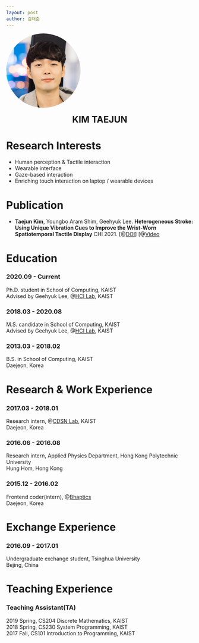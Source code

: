 ```yaml
---
layout: post
author: 김태준
---
```


<img style='border-radius:50%' src="/assets/profile.jpg" width="200" height="200">
<p style='text-align:center'><font size="+2"> <b>KIM TAEJUN</b></font></p>

# Research Interests
* Human perception & Tactile interaction
* Wearable interface
* Gaze-based interaction
* Enriching touch interaction on laptop / wearable devices

# Publication
* <b>Taejun Kim</b>, Youngbo Aram Shim, Geehyuk Lee. <b>Heterogeneous Stroke: Using Unique Vibration Cues to Improve the Wrist-Worn Spatiotemporal Tactile Display</b> CHI 2021. [@[DOI](https://dl.acm.org/doi/10.1145/3411764.3445448)] [@[Video](https://youtu.be/Qc-zFCvWwCI)



# Education
### 2020.09 - Current
Ph.D. student in School of Computing, KAIST<br>
Advised by Geehyuk Lee, @[HCI Lab](https://hcil.kaist.ac.kr/), KAIST

### 2018.03 - 2020.08
M.S. candidate in School of Computing, KAIST<br>
Advised by Geehyuk Lee, @[HCI Lab](https://hcil.kaist.ac.kr/), KAIST

### 2013.03 - 2018.02
B.S. in School of Computing, KAIST<br>
Daejeon, Korea


# Research & Work Experience
### 2017.03 - 2018.01
Research intern, @[CDSN Lab](http://cds.kaist.ac.kr/), KAIST<br>
Daejeon, Korea

### 2016.06 - 2016.08
Research intern, Applied Physics Department, Hong Kong Polytechnic University<br>
Hung Hom, Hong Kong

### 2015.12 - 2016.02
Frontend coder(intern), @[Bhaptics](https://www.bhaptics.com/)<br>
Daejeon, Korea

# Exchange Experience
### 2016.09 - 2017.01
Undergraduate exchange student, Tsinghua University<br>
Bejing, China

# Teaching Experience
### Teaching Assistant(TA)
2019 Spring, CS204 Discrete Mathematics, KAIST<br>
2018 Spring, CS230 System Programming, KAIST<br>
2017 Fall, CS101 Introduction to Programming, KAIST
